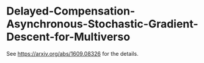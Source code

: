 # Delayed-Compensation-Asynchronous-Stochastic-Gradient-Descent-for-Multiverso
See https://arxiv.org/abs/1609.08326 for the details.